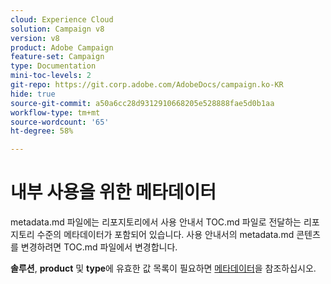 ```yaml
---
cloud: Experience Cloud
solution: Campaign v8
version: v8
product: Adobe Campaign
feature-set: Campaign
type: Documentation
mini-toc-levels: 2
git-repo: https://git.corp.adobe.com/AdobeDocs/campaign.ko-KR
hide: true
source-git-commit: a50a6cc28d9312910668205e528888fae5d0b1aa
workflow-type: tm+mt
source-wordcount: '65'
ht-degree: 58%

---
```



# 내부 사용을 위한 메타데이터

metadata.md 파일에는 리포지토리에서 사용 안내서 TOC.md 파일로 전달하는 리포지토리 수준의 메타데이터가 포함되어 있습니다. 사용 안내서의 metadata.md 콘텐츠를 변경하려면 TOC.md 파일에서 변경합니다.

**솔루션**, **product** 및 **type**&#x200B;에 유효한 값 목록이 필요하면 [메타데이터](https://experienceleague.adobe.com/docs/authoring-guide-exl/using/editing/user-guide-setup/metadata.html?lang=en)을 참조하십시오.
